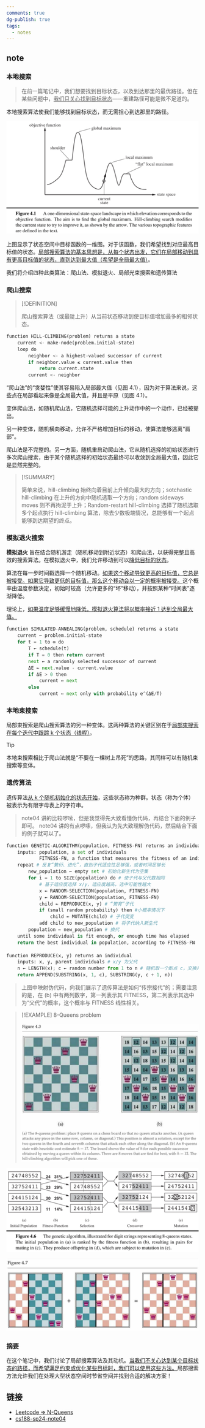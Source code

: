 ```yaml
---
comments: true
dg-publish: true
tags:
  - notes
---
```

## note

### 本地搜索

> 在前一篇笔记中，我们想要找到目标状态，以及到达那里的最优路径。但在某些问题中，<u>我们只关心找到目标状态</u>——重建路径可能是微不足道的。

本地搜索算法使我们能够找到目标状态，而无需担心到达那里的路径。

![](attachments/04_Local-Search.png)

上图显示了状态空间中目标函数的一维图。对于该函数，我们希望找到对应最高目标值的状态。<u>局部搜索算法的基本思想是，从每个状态出发，它们在局部移动到具有更高目标值的状态，直到达到最大值（希望是全局最大值）</u>。

我们将介绍四种此类算法：爬山法、模拟退火、局部光束搜索和遗传算法

### 爬山搜索

> [!DEFINITION]
> 
> 爬山搜索算法（或最陡上升）从当前状态移动到使目标值增加最多的相邻状态。

```python title="pseudocode for hill-climbing"
function HILL-CLIMBING(problem) returns a state
    current <- make-node(problem.initial-state)
    loop do
        neighbor <- a highest-valued successor of current
        if neighbor.value ≤ current.value then
            return current.state
        current <- neighbor
```

“爬山法”的“贪婪性”使其容易陷入局部最大值（见图 4.1），因为对于算法来说，这些点在局部看起来像是全局最大值，并且是平原（见图 4.1）。

变体爬山法，如随机爬山法，它随机选择可能的上升动作中的一个动作，已经被提出。

另一种变体，随机横向移动，允许不严格增加目标的移动，使算法能够逃离“肩部”。

爬山法是不完整的。另一方面，随机重启动爬山法，它从随机选择的初始状态进行多次爬山搜索，由于某个随机选择的初始状态最终可以收敛到全局最大值，因此它是显然完整的。

> [!SUMMARY]
> 
> 简单来说，hill-climbing 始终向着目前上升倾向最大的方向；sotchastic hill-climbing 在上升的方向中随机选取一个方向；random sideways moves 则不再拘泥于上升；Random-restart hill-climbing 选择了随机选取多个起点执行 hill-climbing 算法，除去少数极端情况，总能够有一个起点能够到达期望的终点。

### 模拟退火搜索

**模拟退火** 旨在结合随机游走（随机移动到附近状态）和爬山法，以获得完整且高效的搜索算法。在模拟退火中，我们允许移动到可以<u>降低目标的状态</u>。

算法在每一步时间戳选择一个随机移动。<u>如果这个移动导致更高的目标值，它总是被接受。如果它导致更低的目标值，那么这个移动会以一定的概率被接受。</u>这个概率由温度参数决定，初始时较高（允许更多的“坏”移动），并按照某种“时间表”逐渐降低。

理论上，<u>如果温度足够缓慢地降低，模拟退火算法将以概率接近 1 达到全局最大值。</u>

```python title="pseudocode for simulated annealing"
function SIMULATED-ANNEALING(problem, schedule) returns a state
    current ← problem.initial-state
    for t = 1 to ∞ do
        T ← schedule(t)
        if T = 0 then return current
        next ← a randomly selected successor of current
        ΔE ← next.value - current.value
        if ΔE > 0 then
            current ← next
        else
            current ← next only with probability e^(ΔE/T)
```

### 本地束搜索

局部束搜索是爬山搜索算法的另一种变体。这两种算法的关键区别在于<u>局部束搜索在每个迭代中跟踪 k 个状态（线程）</u>。

> [!TIP]
> 
> 本地束搜索相比于爬山法就是“不要在一棵树上吊死”的思路，其同样可以有随机束搜索等变体。

### 遗传算法

遗传算法<u>从 k 个随机初始化的状态开始</u>，这些状态称为种群。状态（称为个体）被表示为有限字母表上的字符串。

> note04 讲的比较啰嗦，但是我觉得先大致看懂伪代码，再结合下面的例子即可。 note04 讲的有点啰嗦，但我认为先大致理解伪代码，然后结合下面的例子就可以了。

```python title="pseudocode for genetic algorithm"
function GENETIC-ALGORITHM(population, FITNESS-FN) returns an individual
    inputs: population, a set of individuals
            FITNESS-FN, a function that measures the fitness of an individual
    repeat # 反复“繁衍、进化”，直到子代适应性足够强，或者时间足够长
        new_population ← empty set # 初始化新生代为空集
        for i = 1 to SIZE(population) do # 使子代与父代数相同
            # 基于适应度选择 x/y，适应度越高，选中可能性越大
            x ← RANDOM-SELECTION(population, FITNESS-FN) 
            y ← RANDOM-SELECTION(population, FITNESS-FN)
            child ← REPRODUCE(x, y) # “繁育”子代
            if (small random probability) then #小概率情况下 
                child ← MUTATE(child) # 子代突变
            add child to new_population # 将子代纳入新生代
        population ← new_population # 换代
    until some individual is fit enough, or enough time has elapsed
    return the best individual in population, according to FITNESS-FN

function REPRODUCE(x, y) returns an individual
    inputs: x, y, parent individuals # x/y 为父代
    n ← LENGTH(x); c ← random number from 1 to n # 随机取一个断点 c，交换片段
    return APPEND(SUBSTRING(x, 1, c), SUBSTRING(y, c + 1, n))
```

> 上图中映射伪代码，向我们展示了遗传算法是如何“传宗接代”的；需要注意的是，在 (b) 中有两列数字，第一列表示其 FITNESS，第二列表示其选中为“父代”的概率，这个概率与 FITNESS 线性相关。

> [!EXAMPLE] 8-Queens problem
> 
> ![](attachments/04_Local-Search-1.png)

![](attachments/04_Local-Search-2.png)

![](attachments/04_Local-Search-3.png)

### 摘要

在这个笔记中，我们讨论了局部搜索算法及其动机。<u>当我们不关心达到某个目标状态的路径，而希望满足约束或优化某些目标时，我们可以使用这些方法。</u>局部搜索方法允许我们在处理大型状态空间时节省空间并找到合适的解决方案！

## 链接

- [Leetcode => N-Queens](https://leetcode.com/problems/n-queens/)
- [cs188-sp24-note04](https://inst.eecs.berkeley.edu/~cs188/sp24/assets/notes/cs188-sp24-note02.pdf)

